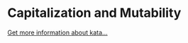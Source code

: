Capitalization and Mutability
=
[Get more information about kata...](https://www.codewars.com//kata//kata/595970246c9b8fa0a8000086)